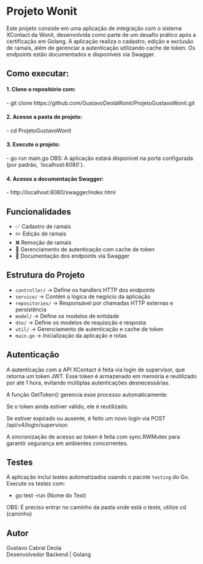 <h1>Projeto Wonit</h1>
Este projeto consiste em uma aplicação de integração com o sistema XContact da Wonit, desenvolvida como parte de um desafio prático após a certificação em Golang. A aplicação realiza o cadastro, edição e exclusão de ramais, além de gerenciar a autenticação utilizando cache de token. Os endpoints estão documentados e disponíveis via Swagger.

## Como executar:

<h4>1. Clone o repositório com:</h4>
- git clone https://github.com/GustavoDeolaWonit/ProjetoGustavoWonit.git
  
<h4>2. Acesse a pasta do projeto:</h4>
- cd ProjetoGustavoWonit

<h4>3. Execute o projeto:</h4>
- go run main.go
OBS: A aplicação estará disponível na porta configurada (por padrão, `localhost:8080`).

<h4>4. Acesse a documentação Swagger:</h4>
- http://localhost:8080/swagger/index.html

## Funcionalidades

- ✅ Cadastro de ramais
- ✏️ Edição de ramais
- ❌ Remoção de ramais
- 🔐 Gerenciamento de autenticação com cache de token
- 📄 Documentação dos endpoints via Swagger

## Estrutura do Projeto

- `controller/` → Define os handlers HTTP dos endpoints
- `service/` → Contém a lógica de negócio da aplicação
- `repositories/` → Responsável por chamadas HTTP externas e persistência
- `model/` → Define os modelos de entidade
- `dto/` → Define os modelos de requisição e resposta
- `util/` → Gerenciamento de autenticação e cache de token
- `main.go` → Inicialização da aplicação e rotas

 ## Autenticação

A autenticação com a API XContact é feita via login de supervisor, que retorna um token JWT.
Esse token é armazenado em memória e reutilizado por até 1 hora, evitando múltiplas autenticações desnecessárias.

A função GetToken() gerencia esse processo automaticamente:

Se o token ainda estiver válido, ele é reutilizado.

Se estiver expirado ou ausente, é feito um novo login via POST /api/v4/login/supervisor.

A sincronização de acesso ao token é feita com sync.RWMutex para garantir segurança em ambientes concorrentes.

## Testes

A aplicação inclui testes automatizados usando o pacote `testing` do Go.  
Execute os testes com:

- go test -run (Nome do Test)

OBS: É preciso entrar no caminho da pasta onde está o teste, utilize cd (caminho)

## Autor

Gustavo Cabral Deola  
Desenvolvedor Backend | Golang 
